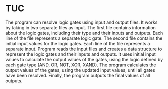 # TUC

The program can resolve logic gates using input and output files. It works by taking in two separate files as input.
The first file contains information about the logic gates, including their type and their inputs and outputs. Each line of the file represents a separate logic gate.
The second file contains the initial input values for the logic gates. Each line of the file represents a separate input.
Program reads the input files and creates a data structure to represent the logic gates and their inputs and outputs. It uses initial input values to calculate the output values of the gates, using the logic defined by each gate type (AND, OR, NOT, XOR, XAND).
The program calculates the output values of the gates, using the updated input values, until all gates have been resolved. Finally, the program outputs the final values of all outputs.
